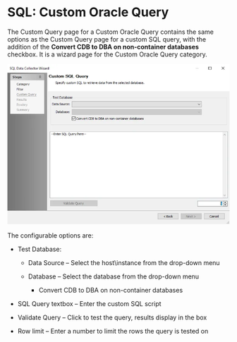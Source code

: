 # SQL: Custom Oracle Query

The Custom Query page for a Custom Oracle Query contains the same options as the Custom Query page
for a custom SQL query, with the addition of the **Convert CDB to DBA on non-container databases**
checkbox. It is a wizard page for the Custom Oracle Query category.

![SQL Data Collector Wizard Custom Query page for a Custom Oracle Query](../../../../../static/img/product_docs/accessanalyzer/admin/datacollector/sql/customqueryoracle.webp)

The configurable options are:

- Test Database:

    - Data Source – Select the host\instance from the drop-down menu
    - Database – Select the database from the drop-down menu

        - Convert CDB to DBA on non-container databases

- SQL Query textbox – Enter the custom SQL script
- Validate Query – Click to test the query, results display in the box
- Row limit – Enter a number to limit the rows the query is tested on
